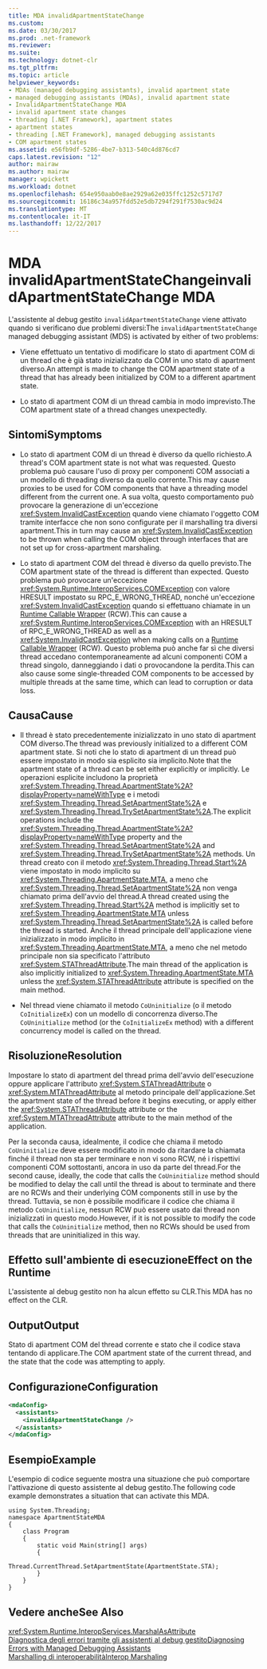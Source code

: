 ```yaml
---
title: MDA invalidApartmentStateChange
ms.custom: 
ms.date: 03/30/2017
ms.prod: .net-framework
ms.reviewer: 
ms.suite: 
ms.technology: dotnet-clr
ms.tgt_pltfrm: 
ms.topic: article
helpviewer_keywords:
- MDAs (managed debugging assistants), invalid apartment state
- managed debugging assistants (MDAs), invalid apartment state
- InvalidApartmentStateChange MDA
- invalid apartment state changes
- threading [.NET Framework], apartment states
- apartment states
- threading [.NET Framework], managed debugging assistants
- COM apartment states
ms.assetid: e56fb9df-5286-4be7-b313-540c4d876cd7
caps.latest.revision: "12"
author: mairaw
ms.author: mairaw
manager: wpickett
ms.workload: dotnet
ms.openlocfilehash: 654e950aab0e8ae2929a62e035ffc1252c5717d7
ms.sourcegitcommit: 16186c34a957fdd52e5db7294f291f7530ac9d24
ms.translationtype: MT
ms.contentlocale: it-IT
ms.lasthandoff: 12/22/2017
---
```

# <a name="invalidapartmentstatechange-mda"></a><span data-ttu-id="ae18d-102">MDA invalidApartmentStateChange</span><span class="sxs-lookup"><span data-stu-id="ae18d-102">invalidApartmentStateChange MDA</span></span>
<span data-ttu-id="ae18d-103">L'assistente al debug gestito `invalidApartmentStateChange` viene attivato quando si verificano due problemi diversi:</span><span class="sxs-lookup"><span data-stu-id="ae18d-103">The `invalidApartmentStateChange` managed debugging assistant (MDS) is activated by either of two problems:</span></span>  
  
-   <span data-ttu-id="ae18d-104">Viene effettuato un tentativo di modificare lo stato di apartment COM di un thread che è già stato inizializzato da COM in uno stato di apartment diverso.</span><span class="sxs-lookup"><span data-stu-id="ae18d-104">An attempt is made to change the COM apartment state of a thread that has already been initialized by COM to a different apartment state.</span></span>  
  
-   <span data-ttu-id="ae18d-105">Lo stato di apartment COM di un thread cambia in modo imprevisto.</span><span class="sxs-lookup"><span data-stu-id="ae18d-105">The COM apartment state of a thread changes unexpectedly.</span></span>  
  
## <a name="symptoms"></a><span data-ttu-id="ae18d-106">Sintomi</span><span class="sxs-lookup"><span data-stu-id="ae18d-106">Symptoms</span></span>  
  
-   <span data-ttu-id="ae18d-107">Lo stato di apartment COM di un thread è diverso da quello richiesto.</span><span class="sxs-lookup"><span data-stu-id="ae18d-107">A thread's COM apartment state is not what was requested.</span></span> <span data-ttu-id="ae18d-108">Questo problema può causare l'uso di proxy per componenti COM associati a un modello di threading diverso da quello corrente.</span><span class="sxs-lookup"><span data-stu-id="ae18d-108">This may cause proxies to be used for COM components that have a threading model different from the current one.</span></span> <span data-ttu-id="ae18d-109">A sua volta, questo comportamento può provocare la generazione di un'eccezione <xref:System.InvalidCastException> quando viene chiamato l'oggetto COM tramite interfacce che non sono configurate per il marshalling tra diversi apartment.</span><span class="sxs-lookup"><span data-stu-id="ae18d-109">This in turn may cause an <xref:System.InvalidCastException> to be thrown when calling the COM object through interfaces that are not set up for cross-apartment marshaling.</span></span>  
  
-   <span data-ttu-id="ae18d-110">Lo stato di apartment COM del thread è diverso da quello previsto.</span><span class="sxs-lookup"><span data-stu-id="ae18d-110">The COM apartment state of the thread is different than expected.</span></span> <span data-ttu-id="ae18d-111">Questo problema può provocare un'eccezione <xref:System.Runtime.InteropServices.COMException> con valore HRESULT impostato su RPC_E_WRONG_THREAD, nonché un'eccezione <xref:System.InvalidCastException> quando si effettuano chiamate in un [Runtime Callable Wrapper](../../../docs/framework/interop/runtime-callable-wrapper.md) (RCW).</span><span class="sxs-lookup"><span data-stu-id="ae18d-111">This can cause a <xref:System.Runtime.InteropServices.COMException> with an HRESULT of RPC_E_WRONG_THREAD as well as a <xref:System.InvalidCastException> when making calls on a [Runtime Callable Wrapper](../../../docs/framework/interop/runtime-callable-wrapper.md) (RCW).</span></span> <span data-ttu-id="ae18d-112">Questo problema può anche far sì che diversi thread accedano contemporaneamente ad alcuni componenti COM a thread singolo, danneggiando i dati o provocandone la perdita.</span><span class="sxs-lookup"><span data-stu-id="ae18d-112">This can also cause some single-threaded COM components to be accessed by multiple threads at the same time, which can lead to corruption or data loss.</span></span>  
  
## <a name="cause"></a><span data-ttu-id="ae18d-113">Causa</span><span class="sxs-lookup"><span data-stu-id="ae18d-113">Cause</span></span>  
  
-   <span data-ttu-id="ae18d-114">Il thread è stato precedentemente inizializzato in uno stato di apartment COM diverso.</span><span class="sxs-lookup"><span data-stu-id="ae18d-114">The thread was previously initialized to a different COM apartment state.</span></span> <span data-ttu-id="ae18d-115">Si noti che lo stato di apartment di un thread può essere impostato in modo sia esplicito sia implicito.</span><span class="sxs-lookup"><span data-stu-id="ae18d-115">Note that the apartment state of a thread can be set either explicitly or implicitly.</span></span> <span data-ttu-id="ae18d-116">Le operazioni esplicite includono la proprietà <xref:System.Threading.Thread.ApartmentState%2A?displayProperty=nameWithType> e i metodi <xref:System.Threading.Thread.SetApartmentState%2A> e <xref:System.Threading.Thread.TrySetApartmentState%2A>.</span><span class="sxs-lookup"><span data-stu-id="ae18d-116">The explicit operations include the <xref:System.Threading.Thread.ApartmentState%2A?displayProperty=nameWithType> property and the <xref:System.Threading.Thread.SetApartmentState%2A> and <xref:System.Threading.Thread.TrySetApartmentState%2A> methods.</span></span> <span data-ttu-id="ae18d-117">Un thread creato con il metodo <xref:System.Threading.Thread.Start%2A> viene impostato in modo implicito su <xref:System.Threading.ApartmentState.MTA>, a meno che <xref:System.Threading.Thread.SetApartmentState%2A> non venga chiamato prima dell'avvio del thread.</span><span class="sxs-lookup"><span data-stu-id="ae18d-117">A thread created using the <xref:System.Threading.Thread.Start%2A> method is implicitly set to <xref:System.Threading.ApartmentState.MTA> unless <xref:System.Threading.Thread.SetApartmentState%2A> is called before the thread is started.</span></span> <span data-ttu-id="ae18d-118">Anche il thread principale dell'applicazione viene inizializzato in modo implicito in <xref:System.Threading.ApartmentState.MTA>, a meno che nel metodo principale non sia specificato l'attributo <xref:System.STAThreadAttribute>.</span><span class="sxs-lookup"><span data-stu-id="ae18d-118">The main thread of the application is also implicitly initialized to <xref:System.Threading.ApartmentState.MTA> unless the <xref:System.STAThreadAttribute> attribute is specified on the main method.</span></span>  
  
-   <span data-ttu-id="ae18d-119">Nel thread viene chiamato il metodo `CoUninitialize` (o il metodo `CoInitializeEx`) con un modello di concorrenza diverso.</span><span class="sxs-lookup"><span data-stu-id="ae18d-119">The `CoUninitialize` method (or the `CoInitializeEx` method) with a different concurrency model is called on the thread.</span></span>  
  
## <a name="resolution"></a><span data-ttu-id="ae18d-120">Risoluzione</span><span class="sxs-lookup"><span data-stu-id="ae18d-120">Resolution</span></span>  
 <span data-ttu-id="ae18d-121">Impostare lo stato di apartment del thread prima dell'avvio dell'esecuzione oppure applicare l'attributo <xref:System.STAThreadAttribute> o <xref:System.MTAThreadAttribute> al metodo principale dell'applicazione.</span><span class="sxs-lookup"><span data-stu-id="ae18d-121">Set the apartment state of the thread before it begins executing, or apply either the <xref:System.STAThreadAttribute> attribute or the <xref:System.MTAThreadAttribute> attribute to the main method of the application.</span></span>  
  
 <span data-ttu-id="ae18d-122">Per la seconda causa, idealmente, il codice che chiama il metodo `CoUninitialize` deve essere modificato in modo da ritardare la chiamata finché il thread non sta per terminare e non vi sono RCW, né i rispettivi componenti COM sottostanti, ancora in uso da parte del thread.</span><span class="sxs-lookup"><span data-stu-id="ae18d-122">For the second cause, ideally, the code that calls the `CoUninitialize` method should be modified to delay the call until the thread is about to terminate and there are no RCWs and their underlying COM components still in use by the thread.</span></span> <span data-ttu-id="ae18d-123">Tuttavia, se non è possibile modificare il codice che chiama il metodo `CoUninitialize`, nessun RCW può essere usato dai thread non inizializzati in questo modo.</span><span class="sxs-lookup"><span data-stu-id="ae18d-123">However, if it is not possible to modify the code that calls the `CoUninitialize` method, then no RCWs should be used from threads that are uninitialized in this way.</span></span>  
  
## <a name="effect-on-the-runtime"></a><span data-ttu-id="ae18d-124">Effetto sull'ambiente di esecuzione</span><span class="sxs-lookup"><span data-stu-id="ae18d-124">Effect on the Runtime</span></span>  
 <span data-ttu-id="ae18d-125">L'assistente al debug gestito non ha alcun effetto su CLR.</span><span class="sxs-lookup"><span data-stu-id="ae18d-125">This MDA has no effect on the CLR.</span></span>  
  
## <a name="output"></a><span data-ttu-id="ae18d-126">Output</span><span class="sxs-lookup"><span data-stu-id="ae18d-126">Output</span></span>  
 <span data-ttu-id="ae18d-127">Stato di apartment COM del thread corrente e stato che il codice stava tentando di applicare.</span><span class="sxs-lookup"><span data-stu-id="ae18d-127">The COM apartment state of the current thread, and the state that the code was attempting to apply.</span></span>  
  
## <a name="configuration"></a><span data-ttu-id="ae18d-128">Configurazione</span><span class="sxs-lookup"><span data-stu-id="ae18d-128">Configuration</span></span>  
  
```xml  
<mdaConfig>  
  <assistants>  
    <invalidApartmentStateChange />  
  </assistants>  
</mdaConfig>  
```  
  
## <a name="example"></a><span data-ttu-id="ae18d-129">Esempio</span><span class="sxs-lookup"><span data-stu-id="ae18d-129">Example</span></span>  
 <span data-ttu-id="ae18d-130">L'esempio di codice seguente mostra una situazione che può comportare l'attivazione di questo assistente al debug gestito.</span><span class="sxs-lookup"><span data-stu-id="ae18d-130">The following code example demonstrates a situation that can activate this MDA.</span></span>  
  
```  
using System.Threading;  
namespace ApartmentStateMDA  
{  
    class Program  
    {  
        static void Main(string[] args)  
        {  
            Thread.CurrentThread.SetApartmentState(ApartmentState.STA);  
        }  
    }  
}  
```  
  
## <a name="see-also"></a><span data-ttu-id="ae18d-131">Vedere anche</span><span class="sxs-lookup"><span data-stu-id="ae18d-131">See Also</span></span>  
 <xref:System.Runtime.InteropServices.MarshalAsAttribute>  
 [<span data-ttu-id="ae18d-132">Diagnostica degli errori tramite gli assistenti al debug gestito</span><span class="sxs-lookup"><span data-stu-id="ae18d-132">Diagnosing Errors with Managed Debugging Assistants</span></span>](../../../docs/framework/debug-trace-profile/diagnosing-errors-with-managed-debugging-assistants.md)  
 [<span data-ttu-id="ae18d-133">Marshalling di interoperabilità</span><span class="sxs-lookup"><span data-stu-id="ae18d-133">Interop Marshaling</span></span>](../../../docs/framework/interop/interop-marshaling.md)
